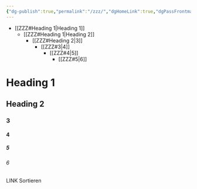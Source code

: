```yaml
---
{"dg-publish":true,"permalink":"/zzz/","dgHomeLink":true,"dgPassFrontmatter":true}
---
```


- [[ZZZ#Heading 1|Heading 1]]
	- [[ZZZ#Heading 1|Heading 2]]
		- [[ZZZ#Heading 2|3]]
			- [[ZZZ#3|4]]
				- [[ZZZ#4|5]]
					- [[ZZZ#5|6]]

# Heading 1
## Heading 2
### 3
#### 4
##### 5
###### 6

LINK
Sortieren
